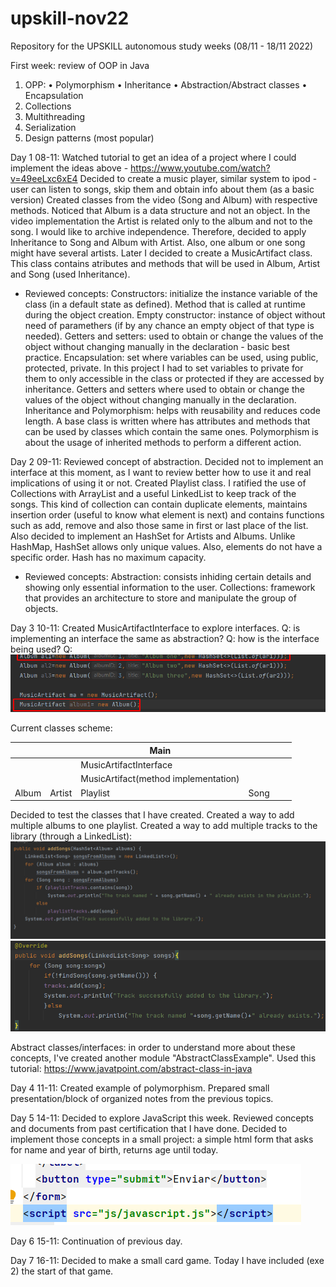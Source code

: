# upskill-nov22
Repository for the UPSKILL autonomous study weeks (08/11 - 18/11 2022)

First week: review of OOP in Java
1. OPP:
•	Polymorphism
•	Inheritance
•	Abstraction/Abstract classes
•	Encapsulation
2. Collections
3. Multithreading
4. Serialization
5. Design patterns (most popular)

Day 1 08-11:
    Watched tutorial to get an idea of a project where I could implement the ideas above - https://www.youtube.com/watch?v=49eeLxc6xE4
    Decided to create a music player, similar system to ipod - user can listen to songs, skip them and obtain info about them (as a basic version)
    Created classes from the video (Song and Album) with respective methods.
    Noticed that Album is a data structure and not an object. In the video implementation the Artist is related only to the album and not to the song. I would like to archive independence. Therefore, decided to apply Inheritance to Song and Album with Artist. Also, one album or one song might have several artists.
    Later I decided to create a MusicArtifact class. This class contains atributes and methods that will be used in Album, Artist and Song (used Inheritance).
 -  Reviewed concepts:
    Constructors: initialize the instance variable of the class (in a default state as defined). Method that is called at runtime during the object creation.
    Empty constructor: instance of object without need of paramethers (if by any chance an empty object of that type is needed).
    Getters and setters: used to obtain or change the values of the object without changing manually in the declaration - basic best practice.
    Encapsulation: set where variables can be used, using public, protected, private. In this project I had to set variables to private for them to only accessible in the class or protected if they are accessed by inheritance. Getters and setters where used to obtain or change the values of the object without changing manually in the declaration.
    Inheritance and Polymorphism: helps with reusability and reduces code length. A base class is written where has attributes and methods that can be used by classes which contain the same ones. Polymorphism is about the usage of inherited methods to perform a different action.

    
Day 2 09-11:
    Reviewed concept of abstraction. Decided not to implement an interface at this moment, as I want to review better how to use it and real implications of using it or not.
    Created Playlist class.
    I ratified the use of Collections with ArrayList and a useful LinkedList to keep track of the songs. This kind of collection can contain duplicate elements, maintains insertion order (useful to know what element is next) and contains functions such as add, remove and also those same in first or last place of the list. Also decided to implement an HashSet for Artists and Albums. Unlike HashMap, HashSet allows only unique values. Also, elements do not have a specific order. Hash has no maximum capacity.
 -  Reviewed concepts:
    Abstraction: consists inhiding certain details and showing only essential information to the user. 
    Collections: framework that provides an architecture to store and manipulate the group of objects.


Day 3 10-11:
    Created MusicArtifactInterface to explore interfaces.
    Q: is implementing an interface the same as abstraction?
    Q: how is the interface being used?
    Q: ![img.png](imgs/img_5.png)
    
Current classes scheme:
    
|       |        | Main                                 |      |     |     |
|-------|--------|--------------------------------------|------|-----|-----|
|       |        | MusicArtifactInterface               |      |     |     |
|       |        | MusicArtifact(method implementation) |      |     |     |
| Album | Artist | Playlist                             | Song |     |     |

Decided to test the classes that I have created.
Created a way to add multiple albums to one playlist. Created a way to add multiple tracks to the library (through a LinkedList): 
    ![img_3.png](imgs/img_3.png)
    ![img_4.png](imgs/img_4.png)
    
Abstract classes/interfaces: in order to understand more about these concepts, I've created another module "AbstractClassExample".
Used this tutorial: https://www.javatpoint.com/abstract-class-in-java

Day 4 11-11:
Created example of polymorphism. Prepared small presentation/block of organized notes from the previous topics.

Day 5 14-11:
Decided to explore JavaScript this week. Reviewed concepts and documents from past certification that I have done. Decided to
implement those concepts in a small project: a simple html form that asks for name and year of birth, returns age until today.

![img.png](img.png)

Day 6 15-11:
Continuation of previous day. 

Day 7 16-11:
Decided to make a small card game. Today I have included (exe 2) the start of that game.